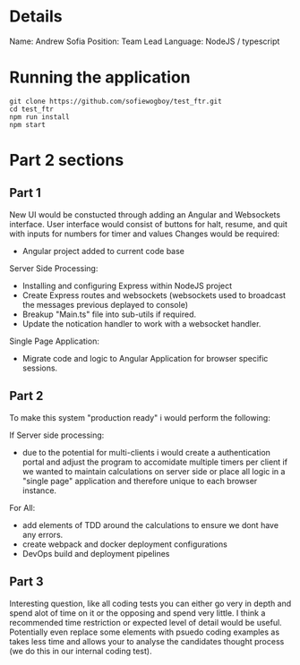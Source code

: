 # Details
Name: Andrew Sofia
Position: Team Lead
Language: NodeJS / typescript

# Running the application
```
git clone https://github.com/sofiewogboy/test_ftr.git
cd test_ftr
npm run install
npm start 
```

# Part 2 sections

## Part 1

New UI would be constucted through adding an Angular and Websockets interface.
User interface would consist of buttons for halt, resume, and quit with inputs for numbers for timer and values
Changes would be required:

- Angular project added to current code base

Server Side Processing:
- Installing and configuring Express within NodeJS project
- Create Express routes and websockets (websockets used to broadcast the messages previous deplayed to console)
- Breakup "Main.ts" file into sub-utils if required. 
- Update the notication handler to work with a websocket handler.

Single Page Application:
- Migrate code and logic to Angular Application for browser specific sessions.

## Part 2

To make this system "production ready" i would perform the following:

If Server side processing: 
- due to the potential for multi-clients i would create a authentication portal and adjust the program to accomidate multiple timers per client if we wanted to maintain calculations on server side or place all logic in a "single page" application and therefore unique to each browser instance. 

For All:
- add elements of TDD around the calculations to ensure we dont have any errors. 
- create webpack and docker deployment configurations
- DevOps build and deployment pipelines

## Part 3

Interesting question, like all coding tests you can either go very in depth and spend alot of time on it or the opposing and spend very little. I think a recommended time restriction or expected level of detail would be useful. Potentially even replace some elements with psuedo coding examples as takes less time and allows your to analyse the candidates thought process (we do this in our internal coding test).
